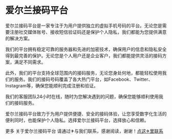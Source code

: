 # 爱尔兰接码平台

爱尔兰接码平台是一家专注于为用户提供独立的虚拟手机号码的平台。无论您是需要注册社交媒体账号、接收短信验证码还是保护个人隐私，我们都能为您提供满意的解决方案。

我们的平台拥有稳定可靠的服务器和先进的加密技术，确保用户的信息和隐私安全得到最完善的保护。无论您是个人用户还是企业客户，我们都能提供灵活的接码方案，满足不同需求。

此外，我们的平台支持全球范围内的接码服务，无论您身处何地，都能轻松使用我们的服务。我们的接码号码覆盖了各大热门平台，如Facebook、Twitter、Instagram等，确保您能顺利完成注册和验证。

我们的客服团队24小时在线，随时为您解决遇到的问题，确保您能够顺利使用我们的接码服务。

爱尔兰接码平台致力于为用户提供便捷、安全的接码体验，让您享受数字化生活的便利同时，也能保护个人隐私。选择爱尔兰接码平台，选择放心和信赖。

更多 关于爱尔兰接码平台 请通过✈与我们联系，感谢阅读，谢谢！[点这✈里联系](https://sms.k02.cc)